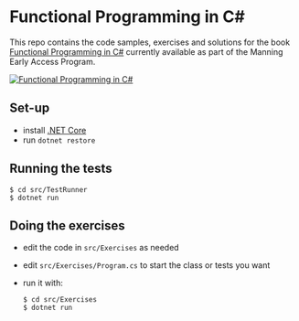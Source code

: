 # Functional Programming in C# #

This repo contains the code samples, exercises and solutions for the book 
[Functional Programming in C#](https://www.manning.com/books/functional-programming-in-c-sharp) 
currently available as part of the Manning Early Access Program.

[![Functional Programming in C#](https://images.manning.com/255/340/resize/book/1/b287ae1-c2bd-45ec-aa1b-deafdf104773/FPinCSharp_hires.png)](https://www.manning.com/books/functional-programming-in-c-sharp)

## Set-up

- install [.NET Core](https://www.microsoft.com/net/core)
- run `dotnet restore`

## Running the tests

```
$ cd src/TestRunner
$ dotnet run
```

## Doing the exercises

- edit the code in `src/Exercises` as needed
- edit `src/Exercises/Program.cs` to start the class or tests you want
- run it with:

  ```
  $ cd src/Exercises
  $ dotnet run
  ```
